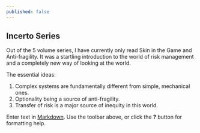 ```yaml
---
published: false
---
```

## Incerto Series

Out of the 5 volume series, I have currently only read Skin in the Game and Anti-fragility. It was a startling introduction to the world of risk management and a completely new way of looking at the world. 

The essential ideas:
1. Complex systems are fundamentally different from simple, mechanical ones. 
1. Optionality being a source of anti-fragility. 
1. Transfer of risk is a major source of inequity in this world. 

Enter text in [Markdown](http://daringfireball.net/projects/markdown/). Use the toolbar above, or click the **?** button for formatting help.
